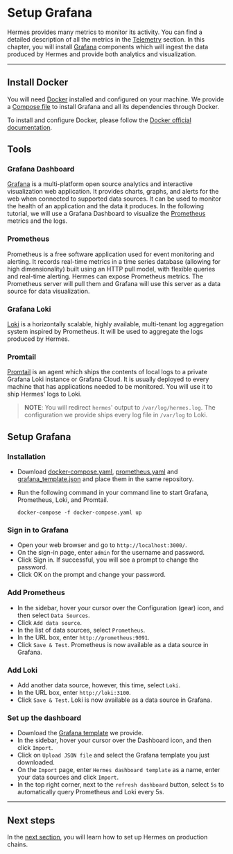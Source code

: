 # Setup Grafana

Hermes provides many metrics to monitor its activity. You can find a detailed
description of all the metrics in the
[Telemetry](../../documentation/telemetry/index.md) section. In this chapter,
you will install [Grafana](https://grafana.com/) components which will ingest
the data produced by Hermes and provide both analytics and visualization.

***

## Install Docker

You will need [Docker](https://www.docker.com/) installed and configured on your
machine. We provide a [Compose file](../../assets/docker-compose.yaml) to
install Grafana and all its dependencies through Docker.

To install and configure Docker, please follow the
[Docker official documentation](https://docs.docker.com/get-docker/).

## Tools

### Grafana Dashboard

[Grafana](https://grafana.com/) is a multi-platform open source analytics and
interactive visualization web application. It provides charts, graphs, and
alerts for the web when connected to supported data sources. It can be used to
monitor the health of an application and the data it produces. In the following
tutorial, we will use a Grafana Dashboard to visualize the
[Prometheus](https://prometheus.io/) metrics and the logs.

### Prometheus

Prometheus is a free software application used for event monitoring and
alerting. It records real-time metrics in a time series database (allowing for
high dimensionality) built using an HTTP pull model, with flexible queries and
real-time alerting. Hermes can expose Prometheus metrics. The Prometheus server
will pull them and Grafana will use this server as a data source for data
visualization.

### Grafana Loki

[Loki](https://grafana.com/oss/loki/) is a horizontally scalable, highly
available, multi-tenant log aggregation system inspired by Prometheus. It will
be used to aggregate the logs produced by Hermes.

### Promtail

[Promtail](https://grafana.com/docs/loki/latest/clients/promtail/) is an agent
which ships the contents of local logs to a private Grafana Loki instance or
Grafana Cloud. It is usually deployed to every machine that has applications
needed to be monitored. You will use it to ship Hermes' logs to Loki.

> **NOTE**: You will redirect `hermes`' output to `/var/log/hermes.log`. The
> configuration we provide ships every log file in `/var/log` to Loki.

## Setup Grafana

### Installation

- Download [docker-compose.yaml](../../assets/docker-compose.yaml),
  [prometheus.yaml](../../assets/docker-compose.yaml) and
  [grafana_template.json](../../assets/grafana_template.json) and place them in
  the same repository.

- Run the following command in your command line to start Grafana, Prometheus,
  Loki, and Promtail.
  ```
  docker-compose -f docker-compose.yaml up
  ```

### Sign in to Grafana

- Open your web browser and go to `http://localhost:3000/`.
- On the sign-in page, enter `admin` for the username and password.
- Click Sign in. If successful, you will see a prompt to change the password.
- Click OK on the prompt and change your password.

### Add Prometheus

- In the sidebar, hover your cursor over the Configuration (gear) icon, and then
  select `Data Sources`.
- Click `Add data source`.
- In the list of data sources, select `Prometheus`.
- In the URL box, enter `http://prometheus:9091`.
- Click `Save & Test`. Prometheus is now available as a data source in Grafana.

### Add Loki

- Add another data source, however, this time, select `Loki`.
- In the URL box, enter `http://loki:3100`.
- Click `Save & Test`. Loki is now available as a data source in Grafana.

### Set up the dashboard

- Download the [Grafana template](../../assets/grafana_template.json) we
  provide.
- In the sidebar, hover your cursor over the Dashboard icon, and then click
  `Import`.
- Click on `Upload JSON file` and select the Grafana template you just
  downloaded.
- On the `Import` page, enter `Hermes dashboard template` as a name, enter your
  data sources and click `Import`.
- In the top right corner, next to the `refresh dashboard` button, select `5s`
  to automatically query Prometheus and Loki every 5s.

***

## Next steps

In the [next section](./setup-hermes.md), you will learn how to set up Hermes on
production chains.
